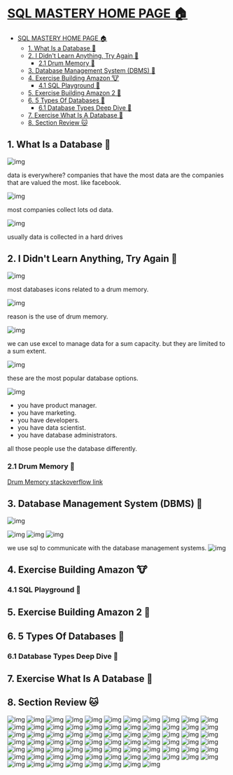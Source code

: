 # [SQL MASTERY HOME PAGE 🏠](../../README.md)

- [SQL MASTERY HOME PAGE 🏠](#sql-mastery-home-page-)
  - [1. What Is a Database 🐸](#1-what-is-a-database-)
  - [2. I Didn't Learn Anything, Try Again 🐹](#2-i-didnt-learn-anything-try-again-)
    - [2.1 Drum Memory 🦊](#21-drum-memory-)
  - [3. Database Management System (DBMS) 🦝](#3-database-management-system-dbms-)
  - [4. Exercise Building Amazon 🐮](#4-exercise-building-amazon-)
    - [4.1 SQL Playground 🐷](#41-sql-playground-)
  - [5. Exercise Building Amazon 2 🦤](#5-exercise-building-amazon-2-)
  - [6. 5 Types Of Databases 🦁](#6-5-types-of-databases-)
    - [6.1 Database Types Deep Dive 🐯](#61-database-types-deep-dive-)
  - [7. Exercise What Is A Database 🤖](#7-exercise-what-is-a-database-)
  - [8. Section Review 🐱](#8-section-review-)

## 1. What Is a Database 🐸

![img](../img/3.png)

data is everywhere?
companies that have the most data are the companies that are valued the most.
like facebook.

![img](../img/4.png)

most companies collect lots od data.

![img](../img/5.png)

usually data is collected in a hard drives

## 2. I Didn't Learn Anything, Try Again 🐹

![img](../img/6.png)

most databases icons related to a drum memory.

![img](../img/7.png)

reason is the use of drum memory.

![img](../img/8.png)

we can use excel to manage data for a sum capacity.
but they are limited to a sum extent.

![img](../img/9.png)

these are the most popular database options.

![img](../img/10.png)

- you have product manager.
- you have marketing.
- you have developers.
- you have data scientist.
- you have database administrators.

all those people use the database differently.

### 2.1 Drum Memory 🦊

[Drum Memory stackoverflow link](https://stackoverflow.com/questions/2822650/why-is-a-database-always-represented-with-a-cylinder)

## 3. Database Management System (DBMS) 🦝

![img](../img/12.png)

![img](../img/11.png)
![img](../img/13.png)
![img](../img/14.png)

we use sql to communicate with the database management systems.
![img](../img/15.png)

## 4. Exercise Building Amazon 🐮

### 4.1 SQL Playground 🐷

## 5. Exercise Building Amazon 2 🦤

## 6. 5 Types Of Databases 🦁

### 6.1 Database Types Deep Dive 🐯

## 7. Exercise What Is A Database 🤖

## 8. Section Review 🐱

![img](../img/16.png)
![img](../img/17.png)
![img](../img/18.png)
![img](../img/19.png)
![img](../img/20.png)
![img](../img/21.png)
![img](../img/22.png)
![img](../img/23.png)
![img](../img/24.png)
![img](../img/25.png)
![img](../img/26.png)
![img](../img/27.png)
![img](../img/28.png)
![img](../img/29.png)
![img](../img/30.png)
![img](../img/31.png)
![img](../img/32.png)
![img](../img/33.png)
![img](../img/34.png)
![img](../img/35.png)
![img](../img/36.png)
![img](../img/37.png)
![img](../img/38.png)
![img](../img/39.png)
![img](../img/40.png)
![img](../img/41.png)
![img](../img/42.png)
![img](../img/43.png)
![img](../img/44.png)
![img](../img/45.png)
![img](../img/46.png)
![img](../img/47.png)
![img](../img/48.png)
![img](../img/49.png)
![img](../img/50.png)
![img](../img/51.png)
![img](../img/52.png)
![img](../img/53.png)
![img](../img/54.png)
![img](../img/55.png)
![img](../img/56.png)
![img](../img/57.png)
![img](../img/58.png)
![img](../img/59.png)
![img](../img/60.png)
![img](../img/61.png)
![img](../img/62.png)
![img](../img/63.png)
![img](../img/64.png)
![img](../img/65.png)
![img](../img/66.png)
![img](../img/67.png)
![img](../img/68.png)
![img](../img/69.png)
![img](../img/70.png)
![img](../img/71.png)
![img](../img/72.png)
![img](../img/73.png)
![img](../img/74.png)
![img](../img/75.png)
![img](../img/76.png)
![img](../img/77.png)
![img](../img/78.png)
![img](../img/79.png)
![img](../img/80.png)
![img](../img/81.png)
![img](../img/82.png)
![img](../img/83.png)
![img](../img/84.png)
![img](../img/85.png)
![img](../img/86.png)
![img](../img/87.png)
![img](../img/88.png)
![img](../img/89.png)

